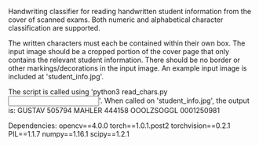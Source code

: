 Handwriting classifier for reading handwritten student information from the cover of scanned exams. Both numeric and alphabetical character classification are supported.

The written characters must each be contained within their own box. The input image should be a cropped portion of the cover page that only contains the relevant student information. There should be no border or other markings/decorations in the input image. An example input image is included at 'student_info.jpg'.

The script is called using 'python3 read_chars.py <input image>'. When called on 'student_info.jpg', the output is:
GUSTAV
505794
MAHLER
444158
OOOLZSOGGL
0001250981


Dependencies:
opencv==4.0.0
torch==1.0.1.post2
torchvision==0.2.1
PIL==1.1.7
numpy==1.16.1
scipy==1.2.1
